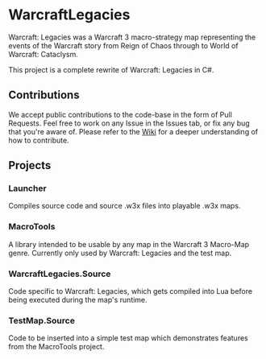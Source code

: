 # WarcraftLegacies
Warcraft: Legacies was a Warcraft 3 macro-strategy map representing the events of the Warcraft story from Reign of Chaos through to World of Warcraft: Cataclysm.

This project is a complete rewrite of Warcraft: Legacies in C#.

## Contributions
We accept public contributions to the code-base in the form of Pull Requests. Feel free to work on any Issue in the Issues tab, or fix any bug that you're aware of. Please refer to the [Wiki](https://github.com/AzerothWarsLR/WarcraftLegacies/wiki) for a deeper understanding of how to contribute.

## Projects

### Launcher
Compiles source code and source .w3x files into playable .w3x maps.

### MacroTools
A library intended to be usable by any map in the Warcraft 3 Macro-Map genre. Currently only used by Warcraft: Legacies and the test map.

### WarcraftLegacies.Source
Code specific to Warcraft: Legacies, which gets compiled into Lua before being executed during the map's runtime.

### TestMap.Source
Code to be inserted into a simple test map which demonstrates features from the MacroTools project.

